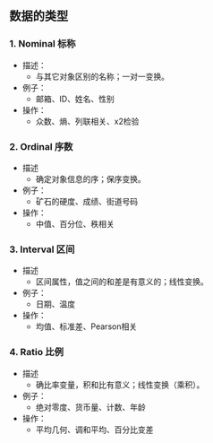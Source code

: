 ## 数据的类型

### 1. Nominal 标称
- 描述：
  - 与其它对象区别的名称；一对一变换。
- 例子：
  - 邮箱、ID、姓名、性别
- 操作：
  - 众数、熵、列联相关、x2检验

### 2. Ordinal 序数
- 描述
  - 确定对象信息的序；保序变换。
- 例子：
  - 矿石的硬度、成绩、街道号码
- 操作：
  - 中值、百分位、秩相关

### 3. Interval 区间
- 描述
  - 区间属性，值之间的和差是有意义的；线性变换。
- 例子：
  - 日期、温度
- 操作：
  - 均值、标准差、Pearson相关

### 4. Ratio 比例
- 描述
  - 确比率变量，积和比有意义；线性变换（乘积）。
- 例子：
  - 绝对零度、货币量、计数、年龄
- 操作：
  - 平均几何、调和平均、百分比变差
